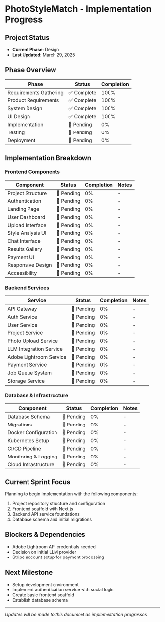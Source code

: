 # PhotoStyleMatch - Implementation Progress

## Project Status
- **Current Phase**: Design
- **Last Updated**: March 29, 2025

## Phase Overview

| Phase | Status | Completion |
|-------|--------|------------|
| Requirements Gathering | ✅ Complete | 100% |
| Product Requirements | ✅ Complete | 100% |
| System Design | ✅ Complete | 100% |
| UI Design | ✅ Complete | 100% |
| Implementation | 🔄 Pending | 0% |
| Testing | 🔄 Pending | 0% |
| Deployment | 🔄 Pending | 0% |

## Implementation Breakdown

### Frontend Components

| Component | Status | Completion | Notes |
|-----------|--------|------------|-------|
| Project Structure | 🔄 Pending | 0% | - |
| Authentication | 🔄 Pending | 0% | - |
| Landing Page | 🔄 Pending | 0% | - |
| User Dashboard | 🔄 Pending | 0% | - |
| Upload Interface | 🔄 Pending | 0% | - |
| Style Analysis UI | 🔄 Pending | 0% | - |
| Chat Interface | 🔄 Pending | 0% | - |
| Results Gallery | 🔄 Pending | 0% | - |
| Payment UI | 🔄 Pending | 0% | - |
| Responsive Design | 🔄 Pending | 0% | - |
| Accessibility | 🔄 Pending | 0% | - |

### Backend Services

| Service | Status | Completion | Notes |
|---------|--------|------------|-------|
| API Gateway | 🔄 Pending | 0% | - |
| Auth Service | 🔄 Pending | 0% | - |
| User Service | 🔄 Pending | 0% | - |
| Project Service | 🔄 Pending | 0% | - |
| Photo Upload Service | 🔄 Pending | 0% | - |
| LLM Integration Service | 🔄 Pending | 0% | - |
| Adobe Lightroom Service | 🔄 Pending | 0% | - |
| Payment Service | 🔄 Pending | 0% | - |
| Job Queue System | 🔄 Pending | 0% | - |
| Storage Service | 🔄 Pending | 0% | - |

### Database & Infrastructure

| Component | Status | Completion | Notes |
|-----------|--------|------------|-------|
| Database Schema | 🔄 Pending | 0% | - |
| Migrations | 🔄 Pending | 0% | - |
| Docker Configuration | 🔄 Pending | 0% | - |
| Kubernetes Setup | 🔄 Pending | 0% | - |
| CI/CD Pipeline | 🔄 Pending | 0% | - |
| Monitoring & Logging | 🔄 Pending | 0% | - |
| Cloud Infrastructure | 🔄 Pending | 0% | - |

## Current Sprint Focus
Planning to begin implementation with the following components:

1. Project repository structure and configuration
2. Frontend scaffold with Next.js
3. Backend API service foundations
4. Database schema and initial migrations

## Blockers & Dependencies
- Adobe Lightroom API credentials needed
- Decision on initial LLM provider
- Stripe account setup for payment processing

## Next Milestone
- Setup development environment
- Implement authentication service with social login
- Create basic frontend scaffold
- Establish database schema

---

*Updates will be made to this document as implementation progresses*
